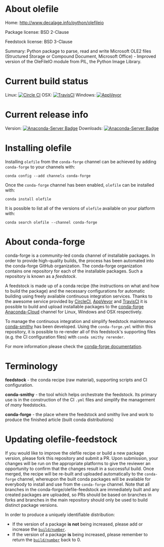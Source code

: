 About olefile
=============

Home: http://www.decalage.info/python/olefileio

Package license: BSD 2-Clause

Feedstock license: BSD 3-Clause

Summary: Python package to parse, read and write Microsoft OLE2 files (Structured Storage or Compound Document, Microsoft Office) - Improved version of the OleFileIO module from PIL, the Python Image Library.




Current build status
====================

Linux: [![Circle CI](https://circleci.com/gh/conda-forge/olefile-feedstock.svg?style=shield)](https://circleci.com/gh/conda-forge/olefile-feedstock)
OSX: [![TravisCI](https://travis-ci.org/conda-forge/olefile-feedstock.svg?branch=master)](https://travis-ci.org/conda-forge/olefile-feedstock)
Windows: [![AppVeyor](https://ci.appveyor.com/api/projects/status/github/conda-forge/olefile-feedstock?svg=True)](https://ci.appveyor.com/project/conda-forge/olefile-feedstock/branch/master)

Current release info
====================
Version: [![Anaconda-Server Badge](https://anaconda.org/conda-forge/olefile/badges/version.svg)](https://anaconda.org/conda-forge/olefile)
Downloads: [![Anaconda-Server Badge](https://anaconda.org/conda-forge/olefile/badges/downloads.svg)](https://anaconda.org/conda-forge/olefile)

Installing olefile
==================

Installing `olefile` from the `conda-forge` channel can be achieved by adding `conda-forge` to your channels with:

```
conda config --add channels conda-forge
```

Once the `conda-forge` channel has been enabled, `olefile` can be installed with:

```
conda install olefile
```

It is possible to list all of the versions of `olefile` available on your platform with:

```
conda search olefile --channel conda-forge
```


About conda-forge
=================

conda-forge is a community-led conda channel of installable packages.
In order to provide high-quality builds, the process has been automated into the
conda-forge GitHub organization. The conda-forge organization contains one repository
for each of the installable packages. Such a repository is known as a *feedstock*.

A feedstock is made up of a conda recipe (the instructions on what and how to build
the package) and the necessary configurations for automatic building using freely
available continuous integration services. Thanks to the awesome service provided by
[CircleCI](https://circleci.com/), [AppVeyor](http://www.appveyor.com/)
and [TravisCI](https://travis-ci.org/) it is possible to build and upload installable
packages to the [conda-forge](https://anaconda.org/conda-forge)
[Anaconda-Cloud](http://docs.anaconda.org/) channel for Linux, Windows and OSX respectively.

To manage the continuous integration and simplify feedstock maintenance
[conda-smithy](http://github.com/conda-forge/conda-smithy) has been developed.
Using the ``conda-forge.yml`` within this repository, it is possible to re-render all of
this feedstock's supporting files (e.g. the CI configuration files) with ``conda smithy rerender``.

For more information please check the [conda-forge documentation](https://conda-forge.org/docs/).

Terminology
===========

**feedstock** - the conda recipe (raw material), supporting scripts and CI configuration.

**conda-smithy** - the tool which helps orchestrate the feedstock.
                   Its primary use is in the construction of the CI ``.yml`` files
                   and simplify the management of *many* feedstocks.

**conda-forge** - the place where the feedstock and smithy live and work to
                  produce the finished article (built conda distributions)


Updating olefile-feedstock
==========================

If you would like to improve the olefile recipe or build a new
package version, please fork this repository and submit a PR. Upon submission,
your changes will be run on the appropriate platforms to give the reviewer an
opportunity to confirm that the changes result in a successful build. Once
merged, the recipe will be re-built and uploaded automatically to the
`conda-forge` channel, whereupon the built conda packages will be available for
everybody to install and use from the `conda-forge` channel.
Note that all branches in the conda-forge/olefile-feedstock are
immediately built and any created packages are uploaded, so PRs should be based
on branches in forks and branches in the main repository should only be used to
build distinct package versions.

In order to produce a uniquely identifiable distribution:
 * If the version of a package **is not** being increased, please add or increase
   the [``build/number``](http://conda.pydata.org/docs/building/meta-yaml.html#build-number-and-string).
 * If the version of a package **is** being increased, please remember to return
   the [``build/number``](http://conda.pydata.org/docs/building/meta-yaml.html#build-number-and-string)
   back to 0.